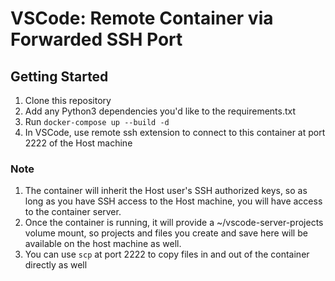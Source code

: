 # VSCode: Remote Container via Forwarded SSH Port

## Getting Started

1. Clone this repository
2. Add any Python3 dependencies you'd like to the requirements.txt
3. Run `docker-compose up --build -d`
4. In VSCode, use remote ssh extension to connect to this container at port 2222 of the Host machine

### Note
1. The container will inherit the Host user's SSH authorized keys, so as long as you have SSH access to the Host machine, you will have access to the container server.
2. Once the container is running, it will provide a ~/vscode-server-projects volume mount, so projects and files you create and save here will be available on the host machine as well.
3. You can use `scp` at port 2222 to copy files in and out of the container directly as well

